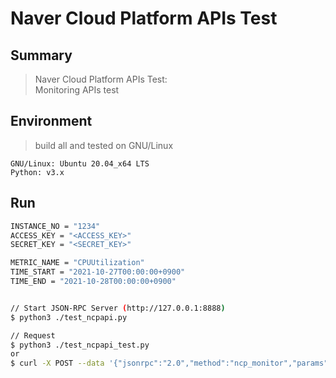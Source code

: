 # Naver Cloud Platform APIs Test


Summary
----------
> Naver Cloud Platform APIs Test: </br>
> Monitoring APIs test </br>


Environment
----------
> build all and tested on GNU/Linux

    GNU/Linux: Ubuntu 20.04_x64 LTS
    Python: v3.x


Run
----------
```sh
INSTANCE_NO = "1234"
ACCESS_KEY = "<ACCESS_KEY>"
SECRET_KEY = "<SECRET_KEY>"

METRIC_NAME = "CPUUtilization"
TIME_START = "2021-10-27T00:00:00+0900"
TIME_END = "2021-10-28T00:00:00+0900"


// Start JSON-RPC Server (http://127.0.0.1:8888)
$ python3 ./test_ncpapi.py

// Request
$ python3 ./test_ncpapi_test.py
or
$ curl -X POST --data '{"jsonrpc":"2.0","method":"ncp_monitor","params":[],"id":0}' -H "Content-Type: application/json" http://127.0.0.1:8888/

```
